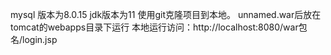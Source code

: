 mysql 版本为8.0.15
jdk版本为11
使用git克隆项目到本地。
unnamed.war后放在tomcat的webapps目录下运行
本地运行访问：http://localhost:8080/war包名/login.jsp
